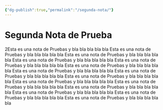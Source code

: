 ```yaml
---
{"dg-publish":true,"permalink":"/segunda-nota/"}
---
```



# Segunda Nota de Prueba
2Esta es una nota de Pruebas y bla bla bla bla bla Esta es una nota de Pruebas y bla bla bla bla bla Esta es una nota de Pruebas y bla bla bla bla bla
Esta es una nota de Pruebas y bla bla bla bla bla Esta es una nota de Pruebas y bla bla bla bla bla Esta es una nota de Pruebas y bla bla bla bla bla
Esta es una nota de Pruebas y bla bla bla bla bla Esta es una nota de Pruebas y bla bla bla bla bla Esta es una nota de Pruebas y bla bla bla bla bla
Esta es una nota de Pruebas y bla bla bla bla bla Esta es una nota de Pruebas y bla bla bla bla bla Esta es una nota de Pruebas y bla bla bla bla bla
Esta es una nota de Pruebas y bla bla bla bla bla Esta es una nota de Pruebas y bla bla bla bla bla Esta es una nota de Pruebas y bla bla bla bla bla
